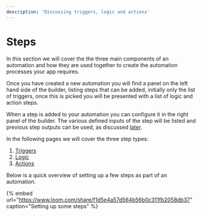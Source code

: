 ```yaml
---
description: 'Discussing triggers, logic and actions'
---
```


# Steps

In this section we will cover the the three main components of an automation and how they are used together to create the automation processes your app requires.

Once you have created a new automation you will find a panel on the left hand side of the builder, listing steps that can be added, initially only the list of triggers, once this is picked you will be presented with a list of logic and action steps.

When a step is added to your automation you can configure it in the right panel of the builder. The various defined inputs of the step will be listed and previous step outputs can be used, as discussed [later](../contextual-bindings.md).

In the following pages we will cover the three step types:

1. [Triggers](triggers.md)
2. [Logic](logic.md)
3. [Actions](actions.md)

Below is a quick overview of setting up a few steps as part of an automation.

{% embed url="https://www.loom.com/share/f1d5e4a57d564b56b0c311fb2058db37" caption="Setting up some steps" %}











